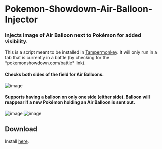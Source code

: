 # Pokemon-Showdown-Air-Balloon-Injector
### Injects image of Air Balloon next to Pokémon for added visibility.

This is a script meant to be installed in [Tampermonkey](https://www.tampermonkey.net/). It will only run in a tab that is currently in a battle  (by checking for the \*pokemonshowdown.com/battle\* link).


#### Checks both sides of the field for Air Balloons.

![image](https://user-images.githubusercontent.com/44344493/215305088-3785df7f-d284-413e-9964-091cad28f56d.png)

#### Supports having a balloon on only one side (either side). Balloon will reappear if a new Pokémon holding an Air Balloon is sent out.

![image](https://user-images.githubusercontent.com/44344493/215305102-a82b8f66-5d08-4eeb-9ec9-f7b37641d5d2.png)
![image](https://user-images.githubusercontent.com/44344493/215305109-e0180808-d9ed-4e6e-9d19-132a2065ccd6.png)


## Download
Install [here](https://github.com/ChrisDaDerp/Pokemon-Showdown-Air-Balloon-Injector/raw/main/code.user.js).
